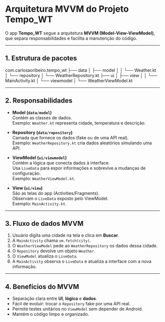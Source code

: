 # Arquitetura MVVM do Projeto Tempo_WT

O app **Tempo_WT** segue a arquitetura **MVVM (Model-View-ViewModel)**, que separa responsabilidades e facilita a manutenção do código.

---

## 1. Estrutura de pacotes

com.carlosaoribeiro.tempo_wt
├── data
│ ├── model
│ │ └── Weather.kt
│ └── repository
│ └── WeatherRepository.kt
├── ui
│ ├── view
│ │ └── MainActivity.kt
│ └── viewmodel
│ └── WeatherViewModel.kt


---

## 2. Responsabilidades

- **Model (`data/model`)**  
  Contém as classes de dados.  
  Exemplo: `Weather.kt` representa cidade, temperatura e descrição.

- **Repository (`data/repository`)**  
  Camada que fornece os dados (fake ou de uma API real).  
  Exemplo: `WeatherRepository.kt` cria dados aleatórios simulando uma API.

- **ViewModel (`ui/viewmodel`)**  
  Contém a lógica que conecta dados à interface.  
  Usa `LiveData` para expor informações e sobrevive a mudanças de configuração.  
  Exemplo: `WeatherViewModel.kt`.

- **View (`ui/view`)**  
  São as telas do app (Activities/Fragments).  
  Observam o `LiveData` exposto pelo ViewModel.  
  Exemplo: `MainActivity.kt`.

---

## 3. Fluxo de dados MVVM

1. Usuário digita uma cidade na tela e clica em **Buscar**.  
2. A `MainActivity` chama `vm.fetch(city)`.  
3. O `WeatherViewModel` pede ao `WeatherRepository` os dados dessa cidade.  
4. O `Repository` devolve um objeto `Weather`.  
5. O `ViewModel` atualiza o `LiveData`.  
6. A `MainActivity` observa o `LiveData` e atualiza a interface com a nova informação.

---

## 4. Benefícios do MVVM

- Separação clara entre **UI**, **lógica** e **dados**.  
- Fácil de evoluir: trocar o `Repository` fake por uma API real.  
- Permite testes unitários no `ViewModel` sem depender de Android.  
- Mantém o código limpo e organizado.

